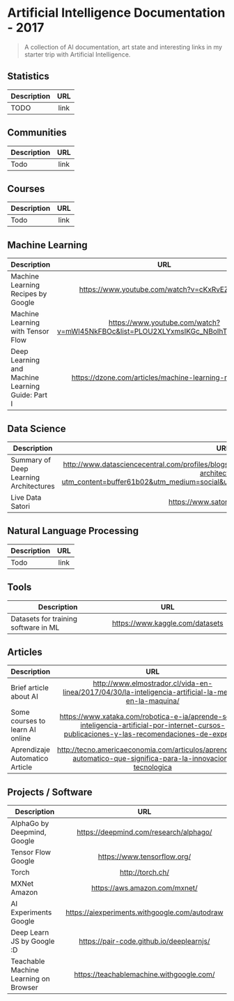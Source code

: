 # Artificial Intelligence Documentation - 2017
> A collection of AI documentation, art state and interesting links in my starter trip with Artificial Intelligence.

## Statistics 

| Description   | URL           | 
| ------------- |:-------------:| 
| TODO | link | 

## Communities

| Description   | URL           | 
| ------------- |:-------------:| 
| Todo  | link | 

## Courses

| Description   | URL           | 
| ------------- |:-------------:| 
| Todo  | link | 

## Machine Learning

| Description   | URL           | 
| ------------- |:-------------:| 
| Machine Learning Recipes by Google  | https://www.youtube.com/watch?v=cKxRvEZd3Mw | 
| Machine Learning with Tensor Flow| https://www.youtube.com/watch?v=mWl45NkFBOc&list=PLOU2XLYxmsIKGc_NBoIhTn2Qhraji53cv |
|Deep Learning and Machine Learning Guide: Part I| https://dzone.com/articles/machine-learning-resources |


## Data Science

| Description   | URL           | 
| ------------- |:-------------:| 
| Summary of Deep Learning Architectures  | http://www.datasciencecentral.com/profiles/blogs/concise-visual-summary-of-deep-learning-architectures?utm_content=buffer61b02&utm_medium=social&utm_source=linkedin.com&utm_campaign=buffer | 
|Live Data Satori|https://www.satori.com/overview|


## Natural Language Processing

| Description   | URL           | 
| ------------- |:-------------:| 
| Todo  | link | 

## Tools

| Description   | URL           | 
| ------------- |:-------------:| 
| Datasets for training software in ML  | https://www.kaggle.com/datasets | 


## Articles

| Description   | URL           | 
| ------------- |:-------------:| 
| Brief article about AI | http://www.elmostrador.cl/vida-en-linea/2017/04/30/la-inteligencia-artificial-la-mente-en-la-maquina/ |
| Some courses to learn AI online | https://www.xataka.com/robotica-e-ia/aprende-sobre-inteligencia-artificial-por-internet-cursos-publicaciones-y-las-recomendaciones-de-expertos | 
| Aprendizaje Automatico Article | http://tecno.americaeconomia.com/articulos/aprendizaje-automatico-que-significa-para-la-innovacion-tecnologica |

## Projects / Software

| Description   | URL           | 
| ------------- |:-------------:| 
| AlphaGo by Deepmind, Google  | https://deepmind.com/research/alphago/ | 
| Tensor Flow Google | https://www.tensorflow.org/ |
| Torch | http://torch.ch/ |
| MXNet Amazon | https://aws.amazon.com/mxnet/ |
| AI Experiments Google | https://aiexperiments.withgoogle.com/autodraw |
| Deep Learn JS by Google :D | https://pair-code.github.io/deeplearnjs/ |
| Teachable Machine Learning on Browser | https://teachablemachine.withgoogle.com/ |



